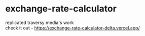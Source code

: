 # exchange-rate-calculator

replicated traversy media's work\
check it out - https://exchange-rate-calculator-delta.vercel.app/
